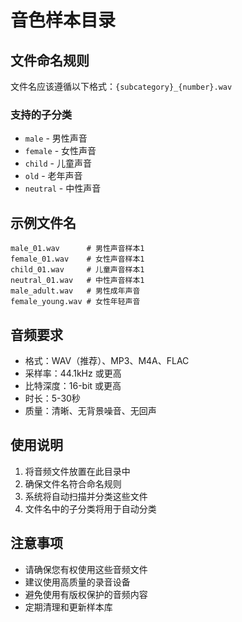 # 音色样本目录

## 文件命名规则

文件名应该遵循以下格式：`{subcategory}_{number}.wav`

### 支持的子分类

- `male` - 男性声音
- `female` - 女性声音
- `child` - 儿童声音
- `old` - 老年声音
- `neutral` - 中性声音

## 示例文件名

```
male_01.wav      # 男性声音样本1
female_01.wav    # 女性声音样本1
child_01.wav     # 儿童声音样本1
neutral_01.wav   # 中性声音样本1
male_adult.wav   # 男性成年声音
female_young.wav # 女性年轻声音
```

## 音频要求

- 格式：WAV（推荐）、MP3、M4A、FLAC
- 采样率：44.1kHz 或更高
- 比特深度：16-bit 或更高
- 时长：5-30秒
- 质量：清晰、无背景噪音、无回声

## 使用说明

1. 将音频文件放置在此目录中
2. 确保文件名符合命名规则
3. 系统将自动扫描并分类这些文件
4. 文件名中的子分类将用于自动分类

## 注意事项

- 请确保您有权使用这些音频文件
- 建议使用高质量的录音设备
- 避免使用有版权保护的音频内容
- 定期清理和更新样本库